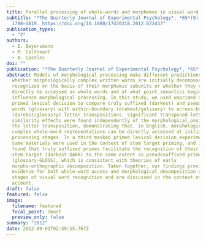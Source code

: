 ```yaml
---
title: Parallel processing of whole-words and morphemes in visual word recognition
subtitle: "*The Quarterly Journal of Experimental Psychology*, *65*(9),
  1798–1819. https://doi.org/10.1080/17470218.2012.672437"
publication_types:
  - "2"
authors:
  - E. Beyersmann
  - M. Coltheart
  - A. Castles
doi: ""
publication: "*The Quarterly Journal of Experimental Psychology*, *65*(9), 1798–1819"
abstract: Models of morphological processing make different predictions about
  whether morphologically complex written words are initially decomposed and
  recognized on the basis of their morphemic subunits or whether they can
  directly be accessed as whole words and at what point semantics begin to
  influence morphological processing. In this study, we used unprimed and masked
  primed lexical decision to compare truly suffixed (darkest) and pseudosuffixed
  words (glossary) with within-boundary (drakest/golssary) to across-boundary
  (darekst/glosasry) letter transpositions. Significant transposed-letter
  similarity effects were found independently of the morphological position of
  the letter transposition, demonstrating that, in English, morphologically
  complex whole-word representations can be directly accessed at initial word
  processing stages. In a third masked primed lexical decision experiment, the
  same materials were used in the context of stem target priming, and it was
  found that truly suffixed primes facilitate the recognition of their
  stem-target (darkest-DARK) to the same extent as pseudosuffixed primes
  (glossary-GLOSS), which is consistent with theories of early
  morpho-orthographic decomposition. Taken together, our findings provide
  evidence for both whole-word access and morphological decomposition at initial
  stages of visual word recognition and are discussed in the context of a hybrid
  account.
draft: false
featured: false
image:
  filename: featured
  focal_point: Smart
  preview_only: false
summary: "2012"
date: 2012-09-01T02:59:15.767Z
---
```

